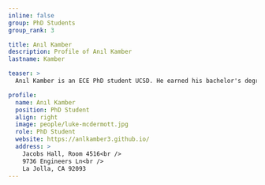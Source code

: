 ```yaml
---
inline: false
group: PhD Students
group_rank: 3

title: Anıl Kamber
description: Profile of Anıl Kamber
lastname: Kamber

teaser: >
  Anıl Kamber is an ECE PhD student UCSD. He earned his bachelor's degree in Electrical and Electronics Engineering from Bogazici University, Istanbul, Turkey. His research interests lie at the intersection of optimization theory, compressed sensing and theoretical neuroscience.

profile:
  name: Anıl Kamber
  position: PhD Student
  align: right
  image: people/luke-mcdermott.jpg
  role: PhD Student
  website: https://anlkamber3.github.io/
  address: >
    Jacobs Hall, Room 4516<br />
    9736 Engineers Ln<br />
    La Jolla, CA 92093
---
```


